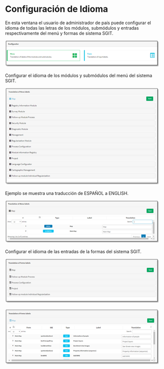 # Configuración de Idioma

En esta ventana el usuario de administrador de país puede configurar el idioma de todas las letras de los módulos, submódulos y entradas respectivamente del menú y formas de sistema SGIT.

![](../.gitbook/assets/image%20%2858%29.png)

Configurar el idioma de los módulos y submódulos del menú del sistema SGIT.

![](../.gitbook/assets/image%20%28158%29.png)

Ejemplo se muestra una traducción de ESPAÑOL a ENGLISH.

![](../.gitbook/assets/image%20%2868%29.png)

Configurar el idioma de las entradas de la formas del sistema SGIT.

![](../.gitbook/assets/image%20%28247%29.png)



![Ejemplo de cambiar el idioma de las letras de la forma.](../.gitbook/assets/image%20%2835%29.png)

